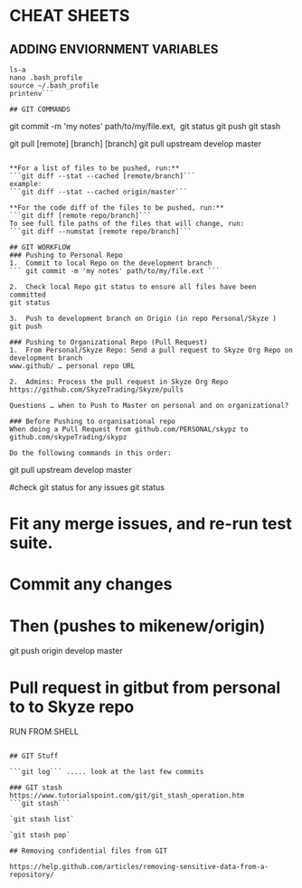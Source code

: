 # CHEAT SHEETS

## ADDING ENVIORNMENT VARIABLES
```pwd
ls-a
nano .bash_profile
source ~/.bash_profile
printenv```

## GIT COMMANDS
```
git commit -m 'my notes' path/to/my/file.ext, 
git status
git push
git stash

git pull [remote] [branch] [branch]
git pull upstream develop master
```

**For a list of files to be pushed, run:**
```git diff --stat --cached [remote/branch]```
example:
```git diff --stat --cached origin/master```

**For the code diff of the files to be pushed, run:**
```git diff [remote repo/branch]```
To see full file paths of the files that will change, run:
```git diff --numstat [remote repo/branch]```

## GIT WORKFLOW
### Pushing to Personal Repo
1.	Commit to local Repo on the development branch
``` git commit -m 'my notes' path/to/my/file.ext ```

2.	Check local Repo git status to ensure all files have been committed
git status

3.	Push to development branch on Origin (in repo Personal/Skyze )
git push

### Pushing to Organizational Repo (Pull Request)
1.	From Personal/Skyze Repo: Send a pull request to Skyze Org Repo on development branch
www.github/ … personal repo URL

2.	Admins: Process the pull request in Skyze Org Repo
https://github.com/SkyzeTrading/Skyze/pulls

Questions … when to Push to Master on personal and on organizational?

### Before Pushing to organisational repo
When doing a Pull Request from github.com/PERSONAL/skypz to github.com/skypeTrading/skypz

Do the following commands in this order:
```
git pull upstream develop master

#check git status for any issues
git status

# Fit any merge issues, and re-run test suite.
# Commit any changes

# Then (pushes to mikenew/origin)
git push origin develop master

# Pull request in gitbut from personal to to Skyze repo
RUN FROM SHELL
```

## GIT Stuff

```git log``` ..... look at the last few commits

### GIT stash
https://www.tutorialspoint.com/git/git_stash_operation.htm
```git stash```

`git stash list`

`git stash pop`

## Removing confidential files from GIT

https://help.github.com/articles/removing-sensitive-data-from-a-repository/
